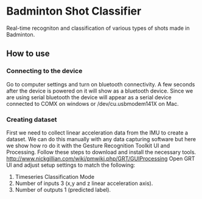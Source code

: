# Badminton Shot Classifier
Real-time recogniton and classification of various types of shots made in Badminton. 

## How to use
### Connecting to the device

Go to computer settings and turn on bluetooth connectivity. A few seconds after the device is powered on it will show as a bluetooth device. Since we are using serial bluetooth the device will appear as a serial device connected to COMX on windows or /dev/cu.usbmodem141X on Mac.

### Creating dataset

First we need to collect linear acceleration data from the IMU to create a dataset. We can do this manually with any data capturing software but here we show how ro do it with the Gesture Recognition Toolkit UI and Processing.
Follow these steps to download and install the necessary tools.
http://www.nickgillian.com/wiki/pmwiki.php/GRT/GUIProcessing
Open GRT UI and adjust setup settings to match the following:

1. Timeseries Classification Mode
2. Number of inputs 3 (x,y and z linear acceleration axis). 
3. Number of outputs 1 (predicted label).

